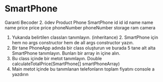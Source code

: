 # SmartPhone
Garanti Becoder 2. ödev
Product                              Phone                        SmartPhone
      id                              id                               id
    name                              name                           name
     price                            price                           price
                                     phoneNumber                    phoneNumber
                                                                    storage
                                                                      ram
                                                                     camera
1. Yukarıda belirtilen classları tanımlayın. (inheritance) 2. SmartPhone için hem no args constructor hem de all args constructor yazın.
3. Bir tane PhoneApp adında bir class oluşturun ve burada 5 tane alt alta SmartPhone
tanımlayın. Bunları bir array in içine alın.
4. Bu class içinde bir metot tanımlayın.
Double calculateTotalPrice(SmartPhone[] smartPhoneArray)
5. Main metot içinde bu tanımlanan telefonların toplam fiyatını console a yazdırın
